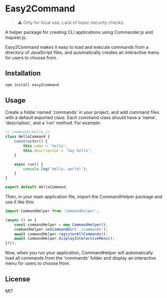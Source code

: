 # Easy2Command

> :warning: Only for local use. Lack of basic security checks.

A helper package for creating CLI applications using Commander.js and Inquirer.js.

Easy2Command makes it easy to load and execute commands from a directory of JavaScript files, and automatically creates
an interactive menu for users to choose from.

## Installation

```bash
npm install easy2command
```

## Usage

Create a folder named 'commands' in your project, and add command files with a default exported class. Each command
class should have a 'name', 'description', and a 'run' method. For example:

```javascript
// commands/hello.js
class HelloCommand {
    constructor() {
        this.name = 'hello';
        this.description = 'Say hello';
    }

    async run() {
        console.log('Hello, world!');
    }
}

export default HelloCommand;
```

Then, in your main application file, import the CommandHelper package and use it like this:

```javascript
import CommandHelper from 'commandhelper';

(async () => {
    const commandHelper = new CommandHelper();
    commandHelper.setCommandDir('./commands');
    await commandHelper.registerAllCommands();
    await commandHelper.displayInteractiveMenu();
})();
```

Now, when you run your application, CommandHelper will automatically load all commands from the 'commands' folder and
display an interactive menu for users to choose from.

## License

MIT
